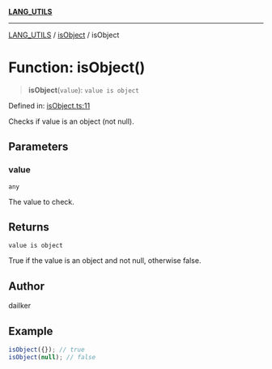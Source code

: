 [**LANG_UTILS**](../../README.md)

***

[LANG_UTILS](../../README.md) / [isObject](../README.md) / isObject

# Function: isObject()

> **isObject**(`value`): `value is object`

Defined in: [isObject.ts:11](https://github.com/dailker/everyutil/blob/669c80948347059212c7a0ef09fd720ca9b1c411/src/lang/isObject.ts#L11)

Checks if value is an object (not null).

## Parameters

### value

`any`

The value to check.

## Returns

`value is object`

True if the value is an object and not null, otherwise false.

## Author

dailker

## Example

```ts
isObject({}); // true
isObject(null); // false
```
